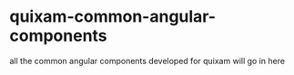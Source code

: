 # quixam-common-angular-components
all the common angular components developed for quixam will go in here
